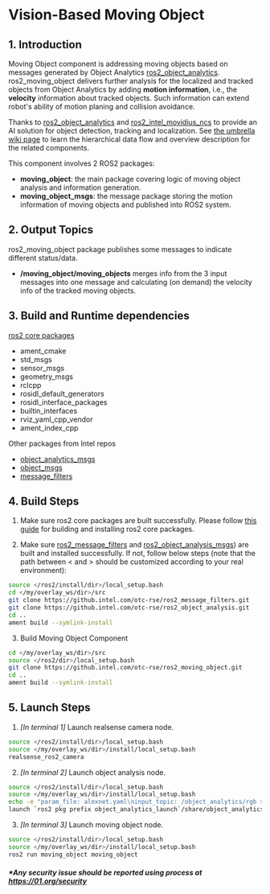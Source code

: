 # Vision-Based Moving Object

## 1. Introduction
Moving Object component is addressing moving objects based on messages generated by
Object Analytics [ros2_object_analytics](https://github.com/intel/ros2_object_analytics).
ros2_moving_object delivers further analysis for the localized and tracked objects from Object Analytics by adding **motion information**, i.e., the **velocity** information about tracked objects. Such information can extend robot's ability of motion planing and collision avoidance.

Thanks to [ros2_object_analytics](https://github.com/intel/ros2_object_analytics) and [ros2_intel_movidius_ncs](https://github.com/intel/ros2_intel_movidius_ncs) to provide an AI solution for object detection, tracking and localization. See [the umbrella wiki page](http://wiki.ros.org/intelrosproject) to learn the hierarchical data flow and overview description for the related components.

This component involves 2 ROS2 packages:
- **moving_object**: the main package covering logic of moving object analysis and information generation.
- **moving_object_msgs**: the message package storing the motion information of moving objects and published into ROS2 system.

## 2. Output Topics

ros2_moving_object package publishes some messages to indicate different status/data.
 - **/moving\_object/moving\_objects** merges info from the 3 input messages into one message and calculating (on demand) the velocity info of the tracked moving objects.

## 3. Build and Runtime dependencies

  [ros2 core packages](https://github.com/ros2/ros2/wiki/Installation)
-   ament_cmake
-   std_msgs
-   sensor_msgs
-   geometry_msgs
-   rclcpp
-   rosidl_default_generators
-   rosidl_interface_packages
-   builtin_interfaces
-   rviz_yaml_cpp_vendor
-   ament_index_cpp

  Other packages from Intel repos
  * [object\_analytics\_msgs](https://github.com/intel/ros2_object_analytics)
  * [object_msgs](https://github.com/intel/ros2_object_msgs)
  * [message_filters](https://github.com/intel/ros2_message_filters)

## 4. Build Steps
 1. Make sure ros2 core packages are built successfully. Please follow [this guide](https://github.com/ros2/ros2/wiki/Installation) for building and installing ros2 core packages.

 2. Make sure [ros2_message_filters](https://github.com/intel/ros2_message_filters) and [ros2_object_analysis_msgs](https://github.com/intel/ros2_object_analytics)) are built and installed successfully. If not, follow below steps (note that the path between < and > should be customized according to your real environment):
  ```bash
  source </ros2/install/dir>/local_setup.bash
  cd </my/overlay_ws/dir>/src
  git clone https://github.intel.com/otc-rse/ros2_message_filters.git
  git clone https://github.intel.com/otc-rse/ros2_object_analysis.git
  cd ..
  ament build --symlink-install
  ```
 3. Build Moving Object Component
  ```bash
  cd </my/overlay_ws/dir>/src
  source </ros2/dir>/local_setup.bash
  git clone https://github.intel.com/otc-rse/ros2_moving_object.git
  cd ..
  ament build --symlink-install
  ```

## 5. Launch Steps
  1. *[In terminal 1]* Launch realsense camera node.
  ```bash
  source </ros2/install/dir>/local_setup.bash
  source </my/overlay_ws/dir>/install/local_setup.bash
  realsense_ros2_camera
  ```
  2. *[In terminal 2]* Launch object analysis node.
  ```bash
  source </ros2/install/dir>/local_setup.bash
  source </my/overlay_ws/dir>/install/local_setup.bash
  echo -e "param_file: alexnet.yaml\ninput_topic: /object_analytics/rgb > src/ros2_intel_movidius_ncs/movidius_ncs_launch/config/default.yaml"
  launch `ros2 pkg prefix object_analytics_launch`/share/object_analytics_launch/launch/analytics_movidius_ncs.py
  ```
  3. *[In terminal 3]* Launch moving object node.
  ```bash
  source </ros2/install/dir>/local_setup.bash
  source </my/overlay_ws/dir>/install/local_setup.bash
  ros2 run moving_object moving_object
  ```

##### *Any security issue should be reported using process at https://01.org/security

